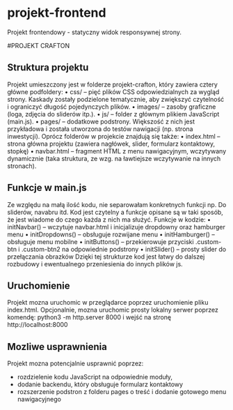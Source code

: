 # projekt-frontend
Projekt frontendowy - statyczny widok responsywnej strony.

#PROJEKT CRAFTON

## Struktura projektu
Projekt umieszczony jest w folderze projekt-crafton, który zawiera cztery główne podfoldery:
	•	css/ – pięć plików CSS odpowiedzialnych za wygląd strony. Kaskady zostały podzielone tematycznie, aby zwiększyć czytelność i ograniczyć długość pojedynczych plików.
	•	images/ – zasoby graficzne (loga, zdjęcia do sliderów itp.).
	•	js/ – folder z głównym plikiem JavaScript (main.js).
	•	pages/ – dodatkowe podstrony. Większość z nich jest przykładowa i została utworzona do testów nawigacji (np. strona inwestycji).
Oprócz folderów w projekcie znajdują się także:
	•	index.html – strona główna projektu (zawiera nagłówek, slider, formularz kontaktowy, stopkę)
	•	navbar.html – fragment HTML z menu nawigacyjnym, wczytywany dynamicznie (taka struktura, ze wzg. na ławtiejsze wczytywanie na innych stronach).

## Funkcje w main.js
Ze względu na małą ilość kodu, nie separowałam konkretnych funkcji np. Do sliderów, navabru itd. Kod jest czytelny a funkcje opisane są w taki sposób, że jest wiadome do czego każda z nich ma służyć.
Funkcje w kodzie:
	•	initNavbar() – wczytuje navbar.html i inicjalizuje dropdowny oraz hamburger menu
	•	initDropdowns() – obsługuje rozwijane menu
	•	initHamburger() – obsługuje menu mobilne
	•	initButtons() – przekierowuje przyciski .custom-btn i .custom-btn2 na odpowiednie podstrony
	•	initSlider() – prosty slider do przełączania obrazków
Dzięki tej strukturze kod jest łatwy do dalszej rozbudowy i ewentualnego przeniesienia do innych plików js.

## Uruchomienie
Projekt mozna uruchomic w przeglądarce poprzez uruchomienie pliku index.html.
Opcjonalnie, mozna uruchomic prosty lokalny serwer poprzez komendę:
python3 -m http.server 8000 i wejść na stronę http://localhost:8000

## Mozliwe usprawnienia
Projekt mozna potencjalnie usprawnić poprzez:
- rozdzielenie kodu JavaScript na odpowiednie moduły,
- dodanie backendu, który obsługuje formularz kontaktowy
- rozszerzenie podstron z folderu pages o treść i dodanie gotowego menu nawigacyjnego
